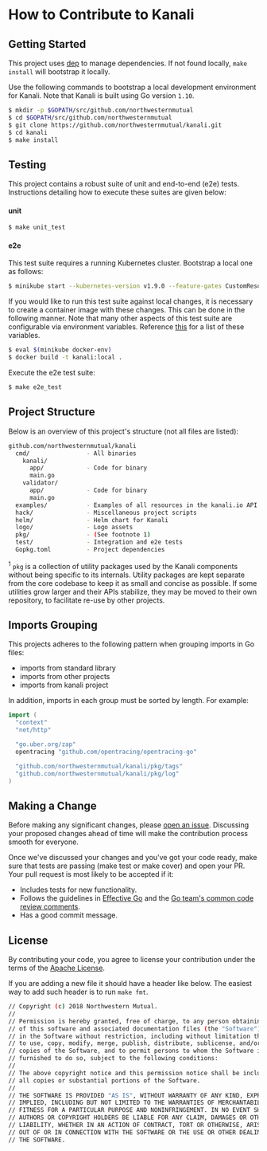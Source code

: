 # How to Contribute to Kanali

## Getting Started
This project uses [dep](https://github.com/golang/dep) to manage dependencies. If not found locally, `make install` will bootstrap it locally.

Use the following commands to bootstrap a local development environment for Kanali. Note that Kanali is built using Go version `1.10`.

```sh
$ mkdir -p $GOPATH/src/github.com/northwesternmutual
$ cd $GOPATH/src/github.com/northwesternmutual
$ git clone https://github.com/northwesternmutual/kanali.git
$ cd kanali
$ make install
```

## Testing

This project contains a robust suite of unit and end-to-end (e2e) tests. Instructions detailing how to execute these suites are given below:

#### unit
```sh
$ make unit_test
```

#### e2e

This test suite requires a running Kubernetes cluster. Bootstrap a local one as follows:

```sh
$ minikube start --kubernetes-version v1.9.0 --feature-gates CustomResourceValidation=true
```
If you would like to run this test suite against local changes, it is necessary to create a container image with these changes. This can be done in the following manner. Note that many other aspects of this test suite are configurable via environment variables. Reference [this](./hack/e2e.sh) for a list of these variables.

```sh
$ eval $(minikube docker-env)
$ docker build -t kanali:local .
```

Execute the e2e test suite:

```sh
$ make e2e_test
```

## Project Structure

Below is an overview of this project's structure (not all files are listed):

```sh
github.com/northwesternmutual/kanali
  cmd/                - All binaries
    kanali/
      app/            - Code for binary
      main.go
    validator/
      app/            - Code for binary
      main.go
  examples/           - Examples of all resources in the kanali.io API group
  hack/               - Miscellaneous project scripts
  helm/               - Helm chart for Kanali
  logo/               - Logo assets
  pkg/                - (See footnote 1)
  test/               - Integration and e2e tests
  Gopkg.toml          - Project dependencies
```

<sup>1</sup> `pkg` is a collection of utility packages used by the Kanali components without being specific to its internals. Utility packages are kept separate from the core codebase to keep it as small and concise as possible. If some utilities grow larger and their APIs stabilize, they may be moved to their own repository, to facilitate re-use by other projects.

## Imports Grouping
This projects adheres to the following pattern when grouping imports in Go files:
* imports from standard library
* imports from other projects
* imports from kanali project

In addition, imports in each group must be sorted by length. For example:
```go
import (
  "context"
  "net/http"

  "go.uber.org/zap"
  opentracing "github.com/opentracing/opentracing-go"

  "github.com/northwesternmutual/kanali/pkg/tags"
  "github.com/northwesternmutual/kanali/pkg/log"
)
```

## Making a Change
Before making any significant changes, please [open an issue](https://github.com/northwesternmutual/kanali/issues). Discussing your proposed changes ahead of time will make the contribution process smooth for everyone.

Once we've discussed your changes and you've got your code ready, make sure that tests are passing (make test or make cover) and open your PR. Your pull request is most likely to be accepted if it:

* Includes tests for new functionality.
* Follows the guidelines in [Effective Go](https://golang.org/doc/effective_go.html) and the [Go team's common code review comments](https://github.com/golang/go/wiki/CodeReviewComments).
* Has a good commit message.

## License
By contributing your code, you agree to license your contribution under the terms of the [Apache License](https://github.com/jaegertracing/jaeger/blob/master/LICENSE).

If you are adding a new file it should have a header like below. The easiest way to add such header is to run `make fmt`.

```sh
// Copyright (c) 2018 Northwestern Mutual.
//
// Permission is hereby granted, free of charge, to any person obtaining a copy
// of this software and associated documentation files (the "Software"), to deal
// in the Software without restriction, including without limitation the rights
// to use, copy, modify, merge, publish, distribute, sublicense, and/or sell
// copies of the Software, and to permit persons to whom the Software is
// furnished to do so, subject to the following conditions:
//
// The above copyright notice and this permission notice shall be included in
// all copies or substantial portions of the Software.
//
// THE SOFTWARE IS PROVIDED "AS IS", WITHOUT WARRANTY OF ANY KIND, EXPRESS OR
// IMPLIED, INCLUDING BUT NOT LIMITED TO THE WARRANTIES OF MERCHANTABILITY,
// FITNESS FOR A PARTICULAR PURPOSE AND NONINFRINGEMENT. IN NO EVENT SHALL THE
// AUTHORS OR COPYRIGHT HOLDERS BE LIABLE FOR ANY CLAIM, DAMAGES OR OTHER
// LIABILITY, WHETHER IN AN ACTION OF CONTRACT, TORT OR OTHERWISE, ARISING FROM,
// OUT OF OR IN CONNECTION WITH THE SOFTWARE OR THE USE OR OTHER DEALINGS IN
// THE SOFTWARE.
```